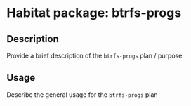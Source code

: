 # Habitat package: btrfs-progs

## Description

Provide a brief description of the `btrfs-progs` plan / purpose.

## Usage

Describe the general usage for the `btrfs-progs` plan
